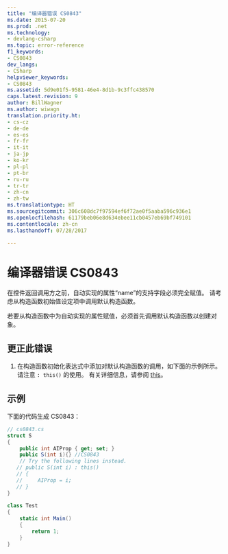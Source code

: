 ```yaml
---
title: "编译器错误 CS0843"
ms.date: 2015-07-20
ms.prod: .net
ms.technology:
- devlang-csharp
ms.topic: error-reference
f1_keywords:
- CS0843
dev_langs:
- CSharp
helpviewer_keywords:
- CS0843
ms.assetid: 5d9e01f5-9581-46e4-8d1b-9c3ffc438570
caps.latest.revision: 9
author: BillWagner
ms.author: wiwagn
translation.priority.ht:
- cs-cz
- de-de
- es-es
- fr-fr
- it-it
- ja-jp
- ko-kr
- pl-pl
- pt-br
- ru-ru
- tr-tr
- zh-cn
- zh-tw
ms.translationtype: HT
ms.sourcegitcommit: 306c608dc7f97594ef6f72ae0f5aaba596c936e1
ms.openlocfilehash: 61179beb06e8d634ebee11cb0457eb69bf749101
ms.contentlocale: zh-cn
ms.lasthandoff: 07/28/2017

---
```

# <a name="compiler-error-cs0843"></a>编译器错误 CS0843
在控件返回调用方之前，自动实现的属性“name”的支持字段必须完全赋值。 请考虑从构造函数初始值设定项中调用默认构造函数。  
  
 若要从构造函数中为自动实现的属性赋值，必须首先调用默认构造函数以创建对象。  
  
## <a name="to-correct-this-error"></a>更正此错误  
  
1.  在构造函数初始化表达式中添加对默认构造函数的调用，如下面的示例所示。 请注意 `: this()` 的使用。 有关详细信息，请参阅 [this](../../../csharp/language-reference/keywords/this.md)。  
  
## <a name="example"></a>示例  
 下面的代码生成 CS0843：  
  
```csharp  
// cs0843.cs  
struct S  
{  
    public int AIProp { get; set; }  
    public S(int i){} //CS0843  
    // Try the following lines instead.  
   // public S(int i) : this()  
   // {  
   //     AIProp = i;  
   // }  
}  
  
class Test  
{  
    static int Main()  
    {  
        return 1;  
    }  
}  
```

